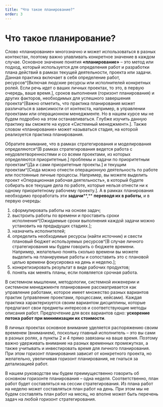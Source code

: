 ```yaml
---
title: "Что такое планирование?"
order: 3
---
```


# Что такое планирование?

Слово «планирование» многозначно и может использоваться в разных контекстах, поэтому важно улавливать конкретное значение в каждом случае. Основное значение понятия **«планирование»** – это метод или подход, который используется для определения работ и разработки плана действий в рамках текущей деятельности, проекта или задачи. Данная практика включает в себя определение работ, ресурсов^[Включая людские ресурсы или исполнителей конкретных ролей. Если речь идет о ваших личных проектах, то это, в первую очередь, ваше время.], сроков выполнения (горизонт планирования) и других факторов, необходимых для успешного завершения проекта^[Важно отметить, что практика планирования может различаться в зависимости от контекста, например, в управлении проектами или операционном менеджменте. Но в нашем курсе мы не будем подробно на этом останавливаться. Глубже изучить данную практику вы сможете на курсе «Системный менеджмент».]. Также словом «планирование» может называться стадия, на которой реализуется практика планирования.

Обратите внимание, что в рамках стратегирования и моделирования определяются^[В рамках стратегирования ведется работа с неудовлетворенностями и со всеми проектами, из которых определяются приоритетные.] проблемы и задачи по приоритетным проектам^[Да и сами приоритетные проекты.] и текущим проектам^[Сюда можно отнести операционную деятельность по работе или постоянные личные процессы. Например, вы можете выделить проект «Операционная рабочая деятельность», в который будете собирать все текущие дела по работе, которые нельзя отнести ни к одному приоритетному рабочему проекту.]. А в рамках планирования необходимо проработать эти **задачи****,** **переводя их в работы**, и в первую очередь:

1. сформулировать работы на основе задач;
2. выстроить работы по времени и проставить сроки исполнения^[Ожидаемые сроки выполнения каждой задачи можно установить на предыдущих стадиях.];
3. назначить исполнителей;
4. определить необходимые ресурсы (найти источник) и свести плановый бюджет используемых ресурсов^[В случае личного стратегирования мы будем говорить о бюджете времени. Например, желательно понять сколько времени вы можете выделить на планируемые работы и сопоставить это с плановой целью времени фокусировка на день и неделю.];
5. конкретизировать результат в виде рабочих продуктов;
6. понять как менять планы, если появляется срочная работа.

В системном мышлении, методологии, системной инженерии и системном менеджменте планирование рассматривается как управление работами, которое имеет множество разных вариантов практик (управление проектами, процессами, кейсами). Каждая практика характеризуется своим вариантом дисциплины, которые предлагают свои предметы интересов и соответствующие методы описания работ. Предпочтение для всех вариантов одно: **ускорение потока работ при минимизации их стоимости**.

В личных проектах основное внимание уделяется распоряжению своим временем (вниманием), поскольку главный исполнитель – это вы сами в разных ролях, а пункты 2 и 4 прямо завязаны на ваше время. Поэтому важно удерживать внимание на разных временных промежутках, а также учитывать и инвестировать время для личного планирования. При этом горизонт планирования зависит от конкретного проекта, но желательно, увеличивая горизонт планирования, не гнаться за детализацией работ.

В нашем руководстве мы будем преимущественно говорить об основном горизонте планирования – одна неделя. Соответственно, план работ будет составляться на сессии стратегирования. Из плана работ на неделю может составляться план работ на день. При этом мы не будем составлять план работ на месяц, но вполне может быть перечень задач на любой горизонт стратегирования.